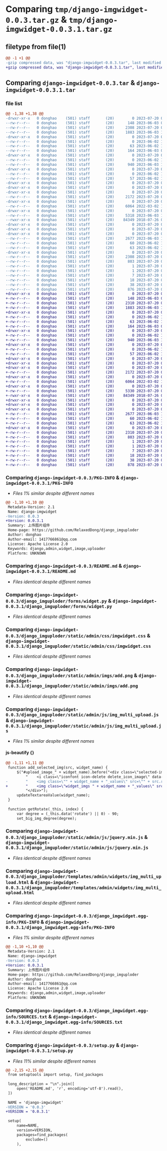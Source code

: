 # Comparing `tmp/django-imgwidget-0.0.3.tar.gz` & `tmp/django-imgwidget-0.0.3.1.tar.gz`

## filetype from file(1)

```diff
@@ -1 +1 @@
-gzip compressed data, was "django-imgwidget-0.0.3.tar", last modified: Thu Jul 20 08:09:32 2023, max compression
+gzip compressed data, was "django-imgwidget-0.0.3.1.tar", last modified: Thu Jul 20 08:11:01 2023, max compression
```

## Comparing `django-imgwidget-0.0.3.tar` & `django-imgwidget-0.0.3.1.tar`

### file list

```diff
@@ -1,38 +1,38 @@
-drwxr-xr-x   0 donghao    (501) staff       (20)        0 2023-07-20 08:09:32.573051 django-imgwidget-0.0.3/
--rw-r--r--   0 donghao    (501) staff       (20)      148 2023-06-03 04:16:28.000000 django-imgwidget-0.0.3/MANIFEST.in
--rw-r--r--   0 donghao    (501) staff       (20)     2308 2023-07-20 08:09:32.572912 django-imgwidget-0.0.3/PKG-INFO
--rw-r--r--   0 donghao    (501) staff       (20)     1883 2023-06-03 12:13:00.000000 django-imgwidget-0.0.3/README.md
-drwxr-xr-x   0 donghao    (501) staff       (20)        0 2023-07-20 08:09:32.570147 django-imgwidget-0.0.3/django_imguploder/
--rw-r--r--   0 donghao    (501) staff       (20)        0 2023-06-02 10:11:54.000000 django-imgwidget-0.0.3/django_imguploder/__init__.py
--rw-r--r--   0 donghao    (501) staff       (20)       63 2023-06-02 10:11:54.000000 django-imgwidget-0.0.3/django_imguploder/admin.py
--rw-r--r--   0 donghao    (501) staff       (20)      164 2023-06-03 03:56:23.000000 django-imgwidget-0.0.3/django_imguploder/apps.py
-drwxr-xr-x   0 donghao    (501) staff       (20)        0 2023-07-20 08:09:32.570345 django-imgwidget-0.0.3/django_imguploder/forms/
--rw-r--r--   0 donghao    (501) staff       (20)        0 2023-06-02 10:12:44.000000 django-imgwidget-0.0.3/django_imguploder/forms/__init__.py
--rw-r--r--   0 donghao    (501) staff       (20)      940 2023-06-03 12:07:49.000000 django-imgwidget-0.0.3/django_imguploder/forms/widget.py
-drwxr-xr-x   0 donghao    (501) staff       (20)        0 2023-07-20 08:09:32.570571 django-imgwidget-0.0.3/django_imguploder/migrations/
--rw-r--r--   0 donghao    (501) staff       (20)        0 2023-06-02 10:11:54.000000 django-imgwidget-0.0.3/django_imguploder/migrations/__init__.py
--rw-r--r--   0 donghao    (501) staff       (20)       57 2023-06-02 10:11:54.000000 django-imgwidget-0.0.3/django_imguploder/models.py
-drwxr-xr-x   0 donghao    (501) staff       (20)        0 2023-07-20 08:09:32.568405 django-imgwidget-0.0.3/django_imguploder/static/
-drwxr-xr-x   0 donghao    (501) staff       (20)        0 2023-07-20 08:09:32.568547 django-imgwidget-0.0.3/django_imguploder/static/admin/
-drwxr-xr-x   0 donghao    (501) staff       (20)        0 2023-07-20 08:09:32.570655 django-imgwidget-0.0.3/django_imguploder/static/admin/css/
--rw-r--r--   0 donghao    (501) staff       (20)     2172 2023-07-20 08:07:00.000000 django-imgwidget-0.0.3/django_imguploder/static/admin/css/imgwidget.css
-drwxr-xr-x   0 donghao    (501) staff       (20)        0 2023-07-20 08:09:32.570853 django-imgwidget-0.0.3/django_imguploder/static/admin/imgs/
--rw-r--r--   0 donghao    (501) staff       (20)     6064 2022-03-02 10:11:37.000000 django-imgwidget-0.0.3/django_imguploder/static/admin/imgs/add.png
-drwxr-xr-x   0 donghao    (501) staff       (20)        0 2023-07-20 08:09:32.571306 django-imgwidget-0.0.3/django_imguploder/static/admin/js/
--rw-r--r--   0 donghao    (501) staff       (20)     5318 2023-06-03 12:06:56.000000 django-imgwidget-0.0.3/django_imguploder/static/admin/js/img_multi_upload.js
--rwxr-xr-x   0 donghao    (501) staff       (20)    84349 2018-07-26 06:41:58.000000 django-imgwidget-0.0.3/django_imguploder/static/admin/js/jquery.min.js
-drwxr-xr-x   0 donghao    (501) staff       (20)        0 2023-07-20 08:09:32.568636 django-imgwidget-0.0.3/django_imguploder/templates/
-drwxr-xr-x   0 donghao    (501) staff       (20)        0 2023-07-20 08:09:32.568671 django-imgwidget-0.0.3/django_imguploder/templates/admin/
-drwxr-xr-x   0 donghao    (501) staff       (20)        0 2023-07-20 08:09:32.571977 django-imgwidget-0.0.3/django_imguploder/templates/admin/widgets/
--rw-r--r--   0 donghao    (501) staff       (20)     2677 2023-06-03 12:07:49.000000 django-imgwidget-0.0.3/django_imguploder/templates/admin/widgets/img_multi_upload.html
--rw-r--r--   0 donghao    (501) staff       (20)       60 2023-06-02 10:11:54.000000 django-imgwidget-0.0.3/django_imguploder/tests.py
--rw-r--r--   0 donghao    (501) staff       (20)       63 2023-06-02 10:11:54.000000 django-imgwidget-0.0.3/django_imguploder/views.py
-drwxr-xr-x   0 donghao    (501) staff       (20)        0 2023-07-20 08:09:32.572762 django-imgwidget-0.0.3/django_imgwidget.egg-info/
--rw-r--r--   0 donghao    (501) staff       (20)     2308 2023-07-20 08:09:32.000000 django-imgwidget-0.0.3/django_imgwidget.egg-info/PKG-INFO
--rw-r--r--   0 donghao    (501) staff       (20)      803 2023-07-20 08:09:32.000000 django-imgwidget-0.0.3/django_imgwidget.egg-info/SOURCES.txt
--rw-r--r--   0 donghao    (501) staff       (20)        1 2023-07-20 08:09:32.000000 django-imgwidget-0.0.3/django_imgwidget.egg-info/dependency_links.txt
--rw-r--r--   0 donghao    (501) staff       (20)        1 2023-07-20 08:07:03.000000 django-imgwidget-0.0.3/django_imgwidget.egg-info/not-zip-safe
--rw-r--r--   0 donghao    (501) staff       (20)        7 2023-07-20 08:09:32.000000 django-imgwidget-0.0.3/django_imgwidget.egg-info/requires.txt
--rw-r--r--   0 donghao    (501) staff       (20)       18 2023-07-20 08:09:32.000000 django-imgwidget-0.0.3/django_imgwidget.egg-info/top_level.txt
--rw-r--r--   0 donghao    (501) staff       (20)       38 2023-07-20 08:09:32.573090 django-imgwidget-0.0.3/setup.cfg
--rw-r--r--   0 donghao    (501) staff       (20)      876 2023-07-20 08:09:28.000000 django-imgwidget-0.0.3/setup.py
+drwxr-xr-x   0 donghao    (501) staff       (20)        0 2023-07-20 08:11:01.713221 django-imgwidget-0.0.3.1/
+-rw-r--r--   0 donghao    (501) staff       (20)      148 2023-06-03 04:16:28.000000 django-imgwidget-0.0.3.1/MANIFEST.in
+-rw-r--r--   0 donghao    (501) staff       (20)     2310 2023-07-20 08:11:01.713060 django-imgwidget-0.0.3.1/PKG-INFO
+-rw-r--r--   0 donghao    (501) staff       (20)     1883 2023-06-03 12:13:00.000000 django-imgwidget-0.0.3.1/README.md
+drwxr-xr-x   0 donghao    (501) staff       (20)        0 2023-07-20 08:11:01.710154 django-imgwidget-0.0.3.1/django_imguploder/
+-rw-r--r--   0 donghao    (501) staff       (20)        0 2023-06-02 10:11:54.000000 django-imgwidget-0.0.3.1/django_imguploder/__init__.py
+-rw-r--r--   0 donghao    (501) staff       (20)       63 2023-06-02 10:11:54.000000 django-imgwidget-0.0.3.1/django_imguploder/admin.py
+-rw-r--r--   0 donghao    (501) staff       (20)      164 2023-06-03 03:56:23.000000 django-imgwidget-0.0.3.1/django_imguploder/apps.py
+drwxr-xr-x   0 donghao    (501) staff       (20)        0 2023-07-20 08:11:01.710341 django-imgwidget-0.0.3.1/django_imguploder/forms/
+-rw-r--r--   0 donghao    (501) staff       (20)        0 2023-06-02 10:12:44.000000 django-imgwidget-0.0.3.1/django_imguploder/forms/__init__.py
+-rw-r--r--   0 donghao    (501) staff       (20)      940 2023-06-03 12:07:49.000000 django-imgwidget-0.0.3.1/django_imguploder/forms/widget.py
+drwxr-xr-x   0 donghao    (501) staff       (20)        0 2023-07-20 08:11:01.710560 django-imgwidget-0.0.3.1/django_imguploder/migrations/
+-rw-r--r--   0 donghao    (501) staff       (20)        0 2023-06-02 10:11:54.000000 django-imgwidget-0.0.3.1/django_imguploder/migrations/__init__.py
+-rw-r--r--   0 donghao    (501) staff       (20)       57 2023-06-02 10:11:54.000000 django-imgwidget-0.0.3.1/django_imguploder/models.py
+drwxr-xr-x   0 donghao    (501) staff       (20)        0 2023-07-20 08:11:01.708456 django-imgwidget-0.0.3.1/django_imguploder/static/
+drwxr-xr-x   0 donghao    (501) staff       (20)        0 2023-07-20 08:11:01.708597 django-imgwidget-0.0.3.1/django_imguploder/static/admin/
+drwxr-xr-x   0 donghao    (501) staff       (20)        0 2023-07-20 08:11:01.710639 django-imgwidget-0.0.3.1/django_imguploder/static/admin/css/
+-rw-r--r--   0 donghao    (501) staff       (20)     2172 2023-07-20 08:07:00.000000 django-imgwidget-0.0.3.1/django_imguploder/static/admin/css/imgwidget.css
+drwxr-xr-x   0 donghao    (501) staff       (20)        0 2023-07-20 08:11:01.710844 django-imgwidget-0.0.3.1/django_imguploder/static/admin/imgs/
+-rw-r--r--   0 donghao    (501) staff       (20)     6064 2022-03-02 10:11:37.000000 django-imgwidget-0.0.3.1/django_imguploder/static/admin/imgs/add.png
+drwxr-xr-x   0 donghao    (501) staff       (20)        0 2023-07-20 08:11:01.711205 django-imgwidget-0.0.3.1/django_imguploder/static/admin/js/
+-rw-r--r--   0 donghao    (501) staff       (20)     5330 2023-07-20 08:10:51.000000 django-imgwidget-0.0.3.1/django_imguploder/static/admin/js/img_multi_upload.js
+-rwxr-xr-x   0 donghao    (501) staff       (20)    84349 2018-07-26 06:41:58.000000 django-imgwidget-0.0.3.1/django_imguploder/static/admin/js/jquery.min.js
+drwxr-xr-x   0 donghao    (501) staff       (20)        0 2023-07-20 08:11:01.708685 django-imgwidget-0.0.3.1/django_imguploder/templates/
+drwxr-xr-x   0 donghao    (501) staff       (20)        0 2023-07-20 08:11:01.708723 django-imgwidget-0.0.3.1/django_imguploder/templates/admin/
+drwxr-xr-x   0 donghao    (501) staff       (20)        0 2023-07-20 08:11:01.711947 django-imgwidget-0.0.3.1/django_imguploder/templates/admin/widgets/
+-rw-r--r--   0 donghao    (501) staff       (20)     2677 2023-06-03 12:07:49.000000 django-imgwidget-0.0.3.1/django_imguploder/templates/admin/widgets/img_multi_upload.html
+-rw-r--r--   0 donghao    (501) staff       (20)       60 2023-06-02 10:11:54.000000 django-imgwidget-0.0.3.1/django_imguploder/tests.py
+-rw-r--r--   0 donghao    (501) staff       (20)       63 2023-06-02 10:11:54.000000 django-imgwidget-0.0.3.1/django_imguploder/views.py
+drwxr-xr-x   0 donghao    (501) staff       (20)        0 2023-07-20 08:11:01.712885 django-imgwidget-0.0.3.1/django_imgwidget.egg-info/
+-rw-r--r--   0 donghao    (501) staff       (20)     2310 2023-07-20 08:11:01.000000 django-imgwidget-0.0.3.1/django_imgwidget.egg-info/PKG-INFO
+-rw-r--r--   0 donghao    (501) staff       (20)      803 2023-07-20 08:11:01.000000 django-imgwidget-0.0.3.1/django_imgwidget.egg-info/SOURCES.txt
+-rw-r--r--   0 donghao    (501) staff       (20)        1 2023-07-20 08:11:01.000000 django-imgwidget-0.0.3.1/django_imgwidget.egg-info/dependency_links.txt
+-rw-r--r--   0 donghao    (501) staff       (20)        1 2023-07-20 08:07:03.000000 django-imgwidget-0.0.3.1/django_imgwidget.egg-info/not-zip-safe
+-rw-r--r--   0 donghao    (501) staff       (20)        7 2023-07-20 08:11:01.000000 django-imgwidget-0.0.3.1/django_imgwidget.egg-info/requires.txt
+-rw-r--r--   0 donghao    (501) staff       (20)       18 2023-07-20 08:11:01.000000 django-imgwidget-0.0.3.1/django_imgwidget.egg-info/top_level.txt
+-rw-r--r--   0 donghao    (501) staff       (20)       38 2023-07-20 08:11:01.713270 django-imgwidget-0.0.3.1/setup.cfg
+-rw-r--r--   0 donghao    (501) staff       (20)      878 2023-07-20 08:10:59.000000 django-imgwidget-0.0.3.1/setup.py
```

### Comparing `django-imgwidget-0.0.3/PKG-INFO` & `django-imgwidget-0.0.3.1/PKG-INFO`

 * *Files 1% similar despite different names*

```diff
@@ -1,10 +1,10 @@
 Metadata-Version: 2.1
 Name: django-imgwidget
-Version: 0.0.3
+Version: 0.0.3.1
 Summary: 上传图片组件
 Home-page: https://github.com/RelaxedDong/django_imguploder
 Author: donghao
 Author-email: 1417766861@qq.com
 License: Apache License 2.0
 Keywords: django,admin,widget,image,uploader
 Platform: UNKNOWN
```

### Comparing `django-imgwidget-0.0.3/README.md` & `django-imgwidget-0.0.3.1/README.md`

 * *Files identical despite different names*

### Comparing `django-imgwidget-0.0.3/django_imguploder/forms/widget.py` & `django-imgwidget-0.0.3.1/django_imguploder/forms/widget.py`

 * *Files identical despite different names*

### Comparing `django-imgwidget-0.0.3/django_imguploder/static/admin/css/imgwidget.css` & `django-imgwidget-0.0.3.1/django_imguploder/static/admin/css/imgwidget.css`

 * *Files identical despite different names*

### Comparing `django-imgwidget-0.0.3/django_imguploder/static/admin/imgs/add.png` & `django-imgwidget-0.0.3.1/django_imguploder/static/admin/imgs/add.png`

 * *Files identical despite different names*

### Comparing `django-imgwidget-0.0.3/django_imguploder/static/admin/js/img_multi_upload.js` & `django-imgwidget-0.0.3.1/django_imguploder/static/admin/js/img_multi_upload.js`

 * *Files 1% similar despite different names*

#### js-beautify {}

```diff
@@ -1,11 +1,11 @@
 function add_selected_img(src, widget_name) {
     $("#upload_image_" + widget_name).before("<div class=\"selected-img\">\n" +
         "    <i class=\"iconfont icon-delete delete_icon_image\" data-widgetname=\"" + widget_name + "\" title=\"删除图片\" onclick='delete_img(this)'></i>\n" +
-        "    <img class=\"" + widget_name + "_values\" src=\"" + src.replace("'", '').replace("'", '') + "\" alt=\"待选图片\" onclick='show_big_img(this)'>\n" +
+        "    <img class=\"widget_imgs " + widget_name + "_values\" src=\"" + src.replace("'", '').replace("'", '') + "\" alt=\"待选图片\" onclick='show_big_img(this)'>\n" +
         "</div>");
     updateTextareaValue(widget_name);
 }
 
 function getRotate(_this, index) {
     var degree = (_this.data('rotate') || 0) - 90;
     set_big_img_degree(degree);
```

### Comparing `django-imgwidget-0.0.3/django_imguploder/static/admin/js/jquery.min.js` & `django-imgwidget-0.0.3.1/django_imguploder/static/admin/js/jquery.min.js`

 * *Files identical despite different names*

### Comparing `django-imgwidget-0.0.3/django_imguploder/templates/admin/widgets/img_multi_upload.html` & `django-imgwidget-0.0.3.1/django_imguploder/templates/admin/widgets/img_multi_upload.html`

 * *Files identical despite different names*

### Comparing `django-imgwidget-0.0.3/django_imgwidget.egg-info/PKG-INFO` & `django-imgwidget-0.0.3.1/django_imgwidget.egg-info/PKG-INFO`

 * *Files 1% similar despite different names*

```diff
@@ -1,10 +1,10 @@
 Metadata-Version: 2.1
 Name: django-imgwidget
-Version: 0.0.3
+Version: 0.0.3.1
 Summary: 上传图片组件
 Home-page: https://github.com/RelaxedDong/django_imguploder
 Author: donghao
 Author-email: 1417766861@qq.com
 License: Apache License 2.0
 Keywords: django,admin,widget,image,uploader
 Platform: UNKNOWN
```

### Comparing `django-imgwidget-0.0.3/django_imgwidget.egg-info/SOURCES.txt` & `django-imgwidget-0.0.3.1/django_imgwidget.egg-info/SOURCES.txt`

 * *Files identical despite different names*

### Comparing `django-imgwidget-0.0.3/setup.py` & `django-imgwidget-0.0.3.1/setup.py`

 * *Files 11% similar despite different names*

```diff
@@ -2,15 +2,15 @@
 from setuptools import setup, find_packages
 
 long_description = "\n".join([
     open('README.md', 'r', encoding='utf-8').read(),
 ])
 
 NAME = 'django-imgwidget'
-VERSION = '0.0.3'
+VERSION = '0.0.3.1'
 
 setup(
     name=NAME,
     version=VERSION,
     packages=find_packages(
         exclude=()
     ),
```


